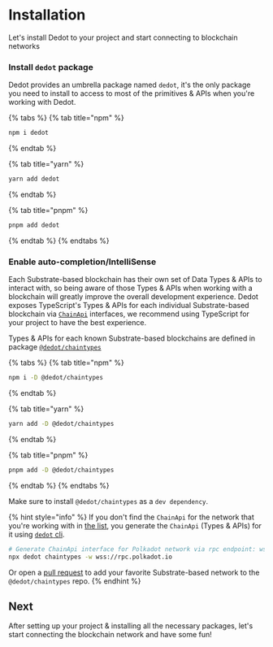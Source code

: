 # Installation

Let's install Dedot to your project and start connecting to blockchain networks

### Install `dedot` package

Dedot provides an umbrella package named `dedot`, it's the only package you need to install to access to most of the primitives & APIs when you're working with Dedot.

{% tabs %}
{% tab title="npm" %}
```sh
npm i dedot
```
{% endtab %}

{% tab title="yarn" %}
```sh
yarn add dedot
```
{% endtab %}

{% tab title="pnpm" %}
```sh
pnpm add dedot
```
{% endtab %}
{% endtabs %}

### Enable auto-completion/IntelliSense

Each Substrate-based blockchain has their own set of Data Types & APIs to interact with, so being aware of those Types & APIs when working with a blockchain will greatly improve the overall development experience. Dedot exposes TypeScript's Types & APIs for each individual Substrate-based blockchain via [`ChainApi`](https://github.com/dedotdev/chaintypes/blob/main/packages/chaintypes/src/index.ts) interfaces, we recommend using TypeScript for your project to have the best experience.

Types & APIs for each known Substrate-based blockchains are defined in package [`@dedot/chaintypes`](https://github.com/dedotdev/chaintypes)

{% tabs %}
{% tab title="npm" %}
```sh
npm i -D @dedot/chaintypes
```
{% endtab %}

{% tab title="yarn" %}
```sh
yarn add -D @dedot/chaintypes
```
{% endtab %}

{% tab title="pnpm" %}
```sh
pnpm add -D @dedot/chaintypes
```
{% endtab %}
{% endtabs %}

Make sure to install `@dedot/chaintypes` as a `dev dependency`.

{% hint style="info" %}
If you don't find the `ChainApi` for the network that you're working with in [the list](https://github.com/dedotdev/chaintypes/blob/main/packages/chaintypes/src/index.ts), you generate the `ChainApi` (Types & APIs) for it using [`dedot` cli](../cli.md).

```sh
# Generate ChainApi interface for Polkadot network via rpc endpoint: wss://rpc.polkadot.io
npx dedot chaintypes -w wss://rpc.polkadot.io
```



Or open a [pull request](https://github.com/dedotdev/chaintypes/pulls) to add your favorite Substrate-based network to the `@dedot/chaintypes` repo.
{% endhint %}

## Next

After setting up your project & installing all the necessary packages, let's start connecting the blockchain network and have some fun!
